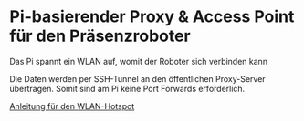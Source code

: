 
# Pi-basierender Proxy & Access Point für den Präsenzroboter

Das Pi spannt ein WLAN auf, womit der Roboter sich verbinden kann

Die Daten werden per SSH-Tunnel an den öffentlichen Proxy-Server übertragen. Somit sind am Pi keine Port Forwards erforderlich.

[Anleitung für den WLAN-Hotspot](https://www.elektronik-kompendium.de/sites/raspberry-pi/2002171.htm)

